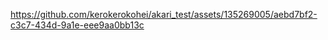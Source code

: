 

https://github.com/kerokerokohei/akari_test/assets/135269005/aebd7bf2-c3c7-434d-9a1e-eee9aa0bb13c

